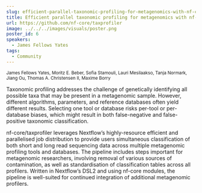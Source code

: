 ```yaml
---
slug: efficient-parallel-taxonomic-profiling-for-metagenomics-with-nf-core-taxprofiler
title: Efficient parallel taxonomic profiling for metagenomics with nf-core/taxprofiler
url: https://github.com/nf-core/taxprofiler
image: ../../../images/visuals/poster.png
poster_id: 6
speakers:
  - James Fellows Yates
tags:
  - Community
---
```

<div className="mb-8">
  <small className="typo-small">
    James Fellows Yates, Moritz E. Beber, Sofia Stamouli, Lauri Mesilaakso, Tanja Normark, Jiang Ou, Thomas A. Christensen II, Maxime Borry
  </small>
</div>

Taxonomic profiling addresses the challenge of genetically identifying all possible taxa that may be present in a metagenomic sample. However, different algorithms, parameters, and reference databases often yield different results. Selecting one tool or database risks per-tool or per-database biases, which might result in both false-negative and false-positive taxonomic classification.

nf-core/taxprofiler leverages Nextflow’s highly-resource efficient and parallelised job distribution to provide users simultaneous classification of both short and long read sequencing data across multiple metagenomic profiling tools and databases. The pipeline includes steps important for metagenomic researchers, involving removal of various sources of contamination, as well as standardisation of classification tables across all profilers. Written in Nextflow’s DSL2 and using nf-core modules, the pipeline is well-suited for continued integration of additional metagenomic profilers.
